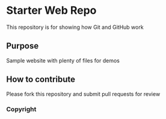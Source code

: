 # Starter Web Repo

This repository is for showing how Git and GitHub work

## Purpose

Sample website with plenty of files for demos

## How to contribute
Please fork this repository and submit pull requests for review

### Copyright

